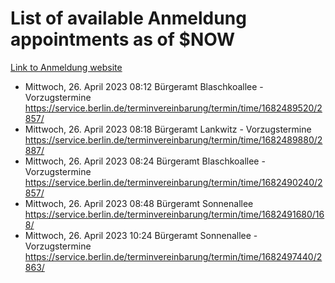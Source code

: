 # List of available Anmeldung appointments as of $NOW
[Link to Anmeldung website](https://service.berlin.de/terminvereinbarung/termin/tag.php?termin=1&anliegen[]=120686&dienstleisterlist=122210,122217,327316,122219,327312,122227,327314,122231,327346,122243,327348,122254,122252,329742,122260,329745,122262,329748,122271,327278,122273,327274,122277,327276,330436,122280,327294,122282,327290,122284,327292,122291,327270,122285,327266,122286,327264,122296,327268,150230,329760,122297,327286,122294,327284,122312,329763,122314,329775,122304,327330,122311,327334,122309,327332,317869,122281,327352,122279,329772,122283,122276,327324,122274,327326,122267,329766,122246,327318,122251,327320,122257,327322,122208,327298,122226,327300&herkunft=http%3A%2F%2Fservice.berlin.de%2Fdienstleistung%2F120686%2F)
- Mittwoch, 26. April 2023 08:12 Bürgeramt Blaschkoallee - Vorzugstermine https://service.berlin.de/terminvereinbarung/termin/time/1682489520/2857/
- Mittwoch, 26. April 2023 08:18 Bürgeramt Lankwitz - Vorzugstermine https://service.berlin.de/terminvereinbarung/termin/time/1682489880/2887/
- Mittwoch, 26. April 2023 08:24 Bürgeramt Blaschkoallee - Vorzugstermine https://service.berlin.de/terminvereinbarung/termin/time/1682490240/2857/
- Mittwoch, 26. April 2023 08:48 Bürgeramt Sonnenallee https://service.berlin.de/terminvereinbarung/termin/time/1682491680/168/
- Mittwoch, 26. April 2023 10:24 Bürgeramt Sonnenallee - Vorzugstermine https://service.berlin.de/terminvereinbarung/termin/time/1682497440/2863/
